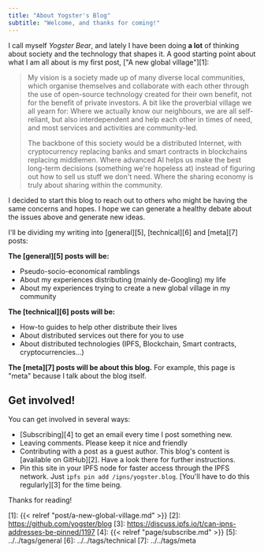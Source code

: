 ```yaml
---
title: "About Yogster's Blog"
subtitle: "Welcome, and thanks for coming!"
---
```

I call myself *Yogster Bear*, and lately I have been doing **a lot** of thinking about society and the technology that shapes it. A good starting point about what I am all about is my first post, ["A new global village"][1]:

>My vision is a society made up of many diverse local communities, which organise themselves and collaborate with each other through the use of open-source technology created for their own benefit, not for the benefit of private investors. A bit like the proverbial village we all yearn for: Where we actually know our neighbours, we are all self-reliant, but also interdependent and help each other in times of need, and most services and activities are community-led.
>
>The backbone of this society would be a distributed Internet, with cryptocurrency replacing banks and smart contracts in blockchains replacing middlemen. Where advanced AI helps us make the best long-term decisions (something we're hopeless at) instead of figuring out how to sell us stuff we don't need. Where the sharing economy is truly about sharing within the community.

I decided to start this blog to reach out to others who might be having the same concerns and hopes. I hope we can generate a healthy debate about the issues above and generate new ideas.

I'll be dividing my writing into [general][5], [technical][6] and [meta][7] posts:

**The [general][5] posts will be:**

- Pseudo-socio-economical ramblings
- About my experiences distributing (mainly de-Googling) my life
- About my experiences trying to create a new global village in my community

**The [technical][6] posts will be:**

- How-to guides to help other distribute their lives
- About distributed services out there for you to use
- About distributed technologies (IPFS, Blockchain, Smart contracts, cryptocurrencies...)

**The [meta][7] posts will be about this blog.** For example, this page is "meta" because I talk about the blog itself.

## Get involved!

You can get involved in several ways:

- [Subscribing][4] to get an email every time I post something new.
- Leaving comments. Please keep it nice and friendly
- Contributing with a post as a guest author. This blog's content is [available on GitHub][2]. Have a look there for further instructions.
- Pin this site in your IPFS node for faster access through the IPFS network. Just `ipfs pin add /ipns/yogster.blog`. [You'll have to do this regularly][3] for the time being.

Thanks for reading!

[1]: {{< relref "post/a-new-global-village.md" >}}
[2]: https://github.com/yogster/blog
[3]: https://discuss.ipfs.io/t/can-ipns-addresses-be-pinned/1197
[4]: {{< relref "page/subscribe.md" >}}
[5]: ../../tags/general
[6]: ../../tags/technical
[7]: ../../tags/meta